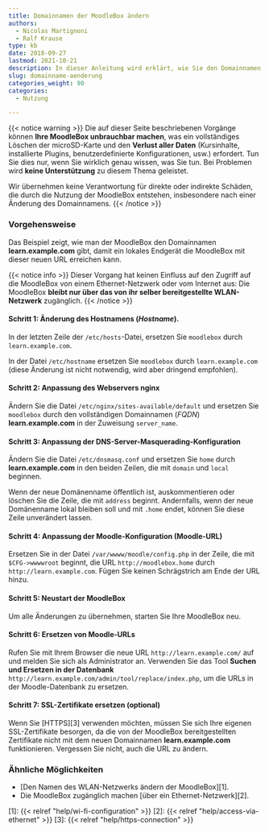```yaml
---
title: Domainnamen der MoodleBox ändern
authors:
  - Nicolas Martignoni
  - Ralf Krause
type: kb
date: 2018-09-27
lastmod: 2021-10-21
description: In dieser Anleitung wird erklärt, wie Sie den Domainnamen Ihrer MoodleBox ändern können, damit er besser zu Ihrer lokalen Situation passt.
slug: domainname-aenderung
categories_weight: 90
categories:
  - Nutzung

---
```

{{< notice warning >}}
Die auf dieser Seite beschriebenen Vorgänge können __Ihre MoodleBox unbrauchbar machen__, was ein vollständiges Löschen der microSD-Karte und den __Verlust aller Daten__ (Kursinhalte, installierte Plugins, benutzerdefinierte Konfigurationen, usw.) erfordert. Tun Sie dies nur, wenn Sie wirklich genau wissen, was Sie tun. Bei Problemen wird __keine Unterstützung__ zu diesem Thema geleistet.

Wir übernehmen keine Verantwortung für direkte oder indirekte Schäden, die durch die Nutzung der MoodleBox entstehen, insbesondere nach einer Änderung des Domainnamens.
{{< /notice >}}

### Vorgehensweise

Das Beispiel zeigt, wie man der MoodleBox den Domainnamen __learn.example.com__ gibt, damit ein lokales Endgerät die MoodleBox mit dieser neuen URL erreichen kann.

{{< notice info >}}
Dieser Vorgang hat keinen Einfluss auf den Zugriff auf die MoodleBox von einem Ethernet-Netzwerk oder vom Internet aus: Die MoodleBox __bleibt nur über das von ihr selber bereitgestellte WLAN-Netzwerk__ zugänglich.
{{< /notice >}}

#### Schritt 1: Änderung des Hostnamens (_Hostname_).

In der letzten Zeile der `/etc/hosts`-Datei, ersetzen Sie `moodlebox` durch `learn.example.com`.

In der Datei `/etc/hostname` ersetzen Sie `moodlebox` durch `learn.example.com` (diese Änderung ist nicht notwendig, wird aber dringend empfohlen).

#### Schritt 2: Anpassung des Webservers nginx

Ändern Sie die Datei `/etc/nginx/sites-available/default` und ersetzen Sie `moodlebox` durch den vollständigen Domainnamen (_FQDN_) __learn.example.com__ in der Zuweisung `server_name`.

#### Schritt 3: Anpassung der DNS-Server-Masquerading-Konfiguration

Ändern Sie die Datei `/etc/dnsmasq.conf` und ersetzen Sie `home` durch __learn.example.com__ in den beiden Zeilen, die mit `domain` und `local` beginnen.

Wenn der neue Domänenname öffentlich ist, auskommentieren oder löschen Sie die Zeile, die mit `address` beginnt. Andernfalls, wenn der neue Domänenname lokal bleiben soll und mit `.home` endet, können Sie diese Zeile unverändert lassen.

#### Schritt 4: Anpassung der Moodle-Konfiguration (Moodle-URL)

Ersetzen Sie in der Datei `/var/wwww/moodle/config.php` in der Zeile, die mit `$CFG->wwwwroot` beginnt, die URL `http://moodlebox.home` durch `http://learn.example.com`. Fügen Sie keinen Schrägstrich am Ende der URL hinzu.

#### Schritt 5: Neustart der MoodleBox

Um alle Änderungen zu übernehmen, starten Sie Ihre MoodleBox neu.

#### Schritt 6: Ersetzen von Moodle-URLs

Rufen Sie mit Ihrem Browser die neue URL `http://learn.example.com/` auf und melden Sie sich als Administrator an. Verwenden Sie das Tool __Suchen und Ersetzen in der Datenbank__ `http://learn.example.com/admin/tool/replace/index.php`, um die URLs in der Moodle-Datenbank zu ersetzen.

#### Schritt 7: SSL-Zertifikate ersetzen (optional)

Wenn Sie [HTTPS][3] verwenden möchten, müssen Sie sich Ihre eigenen SSL-Zertifikate besorgen, da die von der MoodleBox bereitgestellten Zertifikate nicht mit dem neuen Domainnamen __learn.example.com__ funktionieren. Vergessen Sie nicht, auch die URL zu ändern.

### Ähnliche Möglichkeiten

- [Den Namen des WLAN-Netzwerks ändern der MoodleBox][1].
- Die MoodleBox zugänglich machen [über ein Ethernet-Netzwerk][2].

 [1]: {{< relref "help/wi-fi-configuration" >}}
 [2]: {{< relref "help/access-via-ethernet" >}}
 [3]: {{< relref "help/https-connection" >}}
